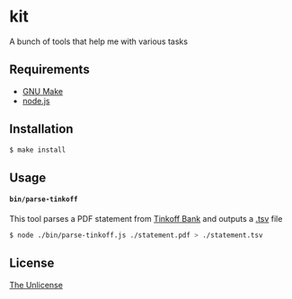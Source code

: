 # kit

A bunch of tools that help me with various tasks

## Requirements

- [GNU Make](https://www.gnu.org/software/make/)
- [node.js](https://nodejs.org/en/)

## Installation

```sh
$ make install
```

## Usage

#### `bin/parse-tinkoff`

This tool parses a PDF statement from [Tinkoff Bank](https://www.tinkoff.ru/) and outputs a [.tsv](https://en.wikipedia.org/wiki/Tab-separated_values) file

```sh
$ node ./bin/parse-tinkoff.js ./statement.pdf > ./statement.tsv
```

## License

[The Unlicense](UNLICENSE)
